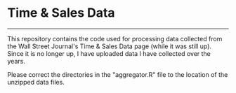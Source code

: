 # Time & Sales Data

---

This repository contains the code used for processing data collected from the Wall Street Journal's Time & Sales Data page (while it was still up). Since it is no longer up, I have uploaded data I have collected over the years.

Please correct the directories in the "aggregator.R" file to the location of the unzipped data files. 
